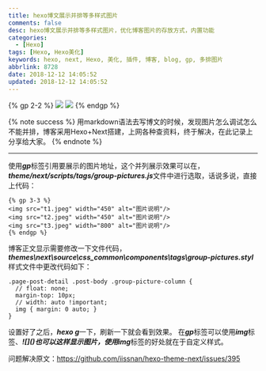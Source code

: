 ```yaml
---
title: hexo博文展示并排等多样式图片
comments: false
desc: hexo博文展示并排等多样式图片，优化博客图片的存放方式，内置功能
categories:
  - [Hexo]
tags: [Hexo, Hexo美化]
keywords: hexo, next, Hexo, 美化, 插件, 博客, blog, gp, 多排图片
abbrlink: 8728
date: 2018-12-12 14:05:52
updated: 2018-12-12 14:05:52
---
```


{% gp 2-2 %}
![](/images/article_mutipicture_1.png)
![](/images/article_mutipicture_2.png)
{% endgp %}

{% note success %}
用markdown语法去写博文的时候，发现图片怎么调试怎么不能并排，博客采用Hexo+Next搭建，上网各种查资料，终于解决，在此记录上分享给大家。
{% endnote %}

<!--more-->
<hr />

使用***gp***标签引用要展示的图片地址，这个并列展示效果可以在，***theme/next/scripts/tags/group-pictures.js***文件中进行选取，话说多说，直接上代码：
```
{% gp 3-3 %}
<img src="t1.jpeg" width="450" alt="图片说明"/>
<img src="t2.jpeg" width="450" alt="图片说明"/>
<img src="t3.jpeg" width="800" alt="图片说明"/>
{% endgp %}
```
博客正文显示需要修改一下文件代码，***themes\next\source\css\_common\components\tags\group-pictures.styl***样式文件中更改代码如下：
```
.page-post-detail .post-body .group-picture-column {
  // float: none;
  margin-top: 10px;
  // width: auto !important;
  img { margin: 0 auto; }
}
```
设置好了之后，***hexo g***一下，刷新一下就会看到效果。
在***gp***标签可以使用***img***标签、***\!\[\]\(\)***也可以这样显示图片，使用***img***标签的好处就在于自定义样式。

问题解决原文：https://github.com/iissnan/hexo-theme-next/issues/395
